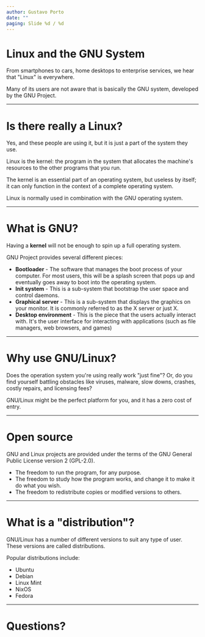 ```yaml
---
author: Gustavo Porto
date: ""
paging: Slide %d / %d
---
```


# Linux and the GNU System

From smartphones to cars, home desktops to enterprise services, we hear that "Linux" is everywhere.

Many of its users are not aware that is basically the GNU system, developed by the GNU Project.

---

# Is there really a Linux?

Yes, and these people are using it, but it is just a part of the system they use.

Linux is the kernel: the program in the system that allocates the machine's resources to the other programs that you run.

The kernel is an essential part of an operating system, but useless by itself; it can only function in the context of a complete operating system.

Linux is normally used in combination with the GNU operating system.

---

# What is GNU?

Having a **kernel** will not be enough to spin up a full operating system.

GNU Project provides several different pieces:

- **Bootloader** - The software that manages the boot process of your computer. For most users, this will be a splash screen that pops up and eventually goes away to boot into the operating system.
- **Init system** - This is a sub-system that bootstrap the user space and control daemons. 
- **Graphical server** - This is a sub-system that displays the graphics on your monitor. It is commonly referred to as the X server or just X.
- **Desktop environment** - This is the piece that the users actually interact with. It's the user interface for interacting with applications (such as file managers, web browsers, and games)

---

# Why use GNU/Linux?

Does the operation system you're using really work "just fine"? Or, do you find yourself battling obstacles like viruses, malware, slow downs, crashes, costly repairs, and licensing fees?

GNU/Linux might be the perfect platform for you, and it has a zero cost of entry.

---

# Open source

GNU and Linux projects are provided under the terms of the GNU General Public License version 2 (GPL-2.0).

- The freedom to run the program, for any purpose.
- The freedom to study how the program works, and change it to make it do what you wish.
- The freedom to redistribute copies or modified versions to others.

---

# What is a "distribution"?

GNU/Linux has a number of different versions to suit any type of user. These versions are called distributions.

Popular distributions include:

- Ubuntu
- Debian
- Linux Mint
- NixOS
- Fedora

---

# Questions?


